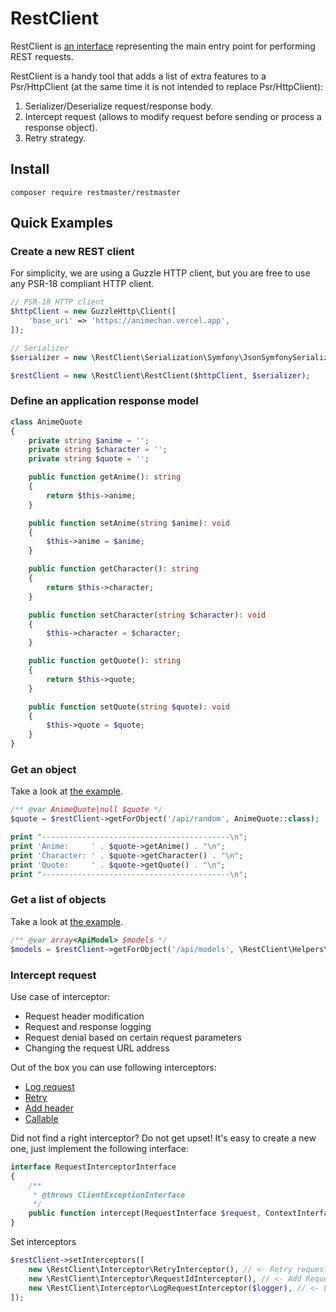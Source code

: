 # RestClient

RestClient is [an interface](src/RestClientInterface.php) representing the main entry point for performing REST requests.

RestClient is a handy tool that adds a list of extra features to a Psr/HttpClient (at the same time it is not intended to
replace Psr/HttpClient):
1. Serializer/Deserialize request/response body.
2. Intercept request (allows to modify request before sending or process a response object).
3. Retry strategy.

## Install

```shell
composer require restmaster/restmaster
```

## Quick Examples

### Create a new REST client

For simplicity, we are using a Guzzle HTTP client, but you are free to use any PSR-18 compliant HTTP client.

```php
// PSR-18 HTTP client
$httpClient = new GuzzleHttp\Client([
    'base_uri' => 'https://animechan.vercel.app',
]);

// Serializer
$serializer = new \RestClient\Serialization\Symfony\JsonSymfonySerializer();

$restClient = new \RestClient\RestClient($httpClient, $serializer);
```


### Define an application response model
```php
class AnimeQuote
{
    private string $anime = '';
    private string $character = '';
    private string $quote = '';

    public function getAnime(): string
    {
        return $this->anime;
    }

    public function setAnime(string $anime): void
    {
        $this->anime = $anime;
    }

    public function getCharacter(): string
    {
        return $this->character;
    }

    public function setCharacter(string $character): void
    {
        $this->character = $character;
    }

    public function getQuote(): string
    {
        return $this->quote;
    }

    public function setQuote(string $quote): void
    {
        $this->quote = $quote;
    }
}
```


### Get an object

Take a look at [the example](example/anime_quote.php).

```php
/** @var AnimeQuote|null $quote */
$quote = $restClient->getForObject('/api/random', AnimeQuote::class);

print "------------------------------------------\n";
print 'Anime:     ' . $quote->getAnime() . "\n";
print 'Character: ' . $quote->getCharacter() . "\n";
print 'Quote:     ' . $quote->getQuote() . "\n";
print "------------------------------------------\n";
```


### Get a list of objects

Take a look at [the example](example/JsonPlaceholder/print_blog_posts.php).

```php
/** @var array<ApiModel> $models */
$models = $restClient->getForObject('/api/models', \RestClient\Helpers\asList(ApiModel::class));
```


### Intercept request

Use case of interceptor:
- Request header modification
- Request and response logging
- Request denial based on certain request parameters
- Changing the request URL address


Out of the box you can use following interceptors:
* [Log request](src/Interceptor/LogRequestInterceptor.php)
* [Retry](src/Interceptor/RetryInterceptor.php)
* [Add header](src/Interceptor/AddHeaderInterceptor.php)
* [Callable](src/Interceptor/CallableInterceptor.php)


Did not find a right interceptor? Do not get upset!
It's easy to create a new one, just implement the following interface:

```php
interface RequestInterceptorInterface
{
    /**
     * @throws ClientExceptionInterface
     */
    public function intercept(RequestInterface $request, ContextInterface $context, RequestExecutionInterface $execution): ResponseInterface;
}
```

Set interceptors
```php
$restClient->setInterceptors([
    new \RestClient\Interceptor\RetryInterceptor(), // <- Retry request in case of [429] or [503] response status
    new \RestClient\Interceptor\RequestIdInterceptor(), // <- Add Request-Id header (uuid v4)
    new \RestClient\Interceptor\LogRequestInterceptor($logger), // <- Log before/after and exception
]);
```
